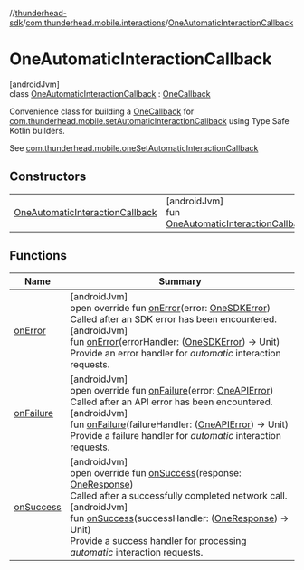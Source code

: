 //[thunderhead-sdk](../../../index.md)/[com.thunderhead.mobile.interactions](../index.md)/[OneAutomaticInteractionCallback](index.md)

# OneAutomaticInteractionCallback

[androidJvm]\
class [OneAutomaticInteractionCallback](index.md) : [OneCallback](../-one-callback/index.md)

Convenience class for building a [OneCallback](../-one-callback/index.md) for [com.thunderhead.mobile.setAutomaticInteractionCallback](../../com.thunderhead.mobile/set-automatic-interaction-callback.md) using Type Safe Kotlin builders.

See [com.thunderhead.mobile.oneSetAutomaticInteractionCallback](../../com.thunderhead.mobile/one-set-automatic-interaction-callback.md)

## Constructors

| | |
|---|---|
| [OneAutomaticInteractionCallback](-one-automatic-interaction-callback.md) | [androidJvm]<br>fun [OneAutomaticInteractionCallback](-one-automatic-interaction-callback.md)() |

## Functions

| Name | Summary |
|---|---|
| [onError](on-error.md) | [androidJvm]<br>open override fun [onError](on-error.md)(error: [OneSDKError](../../com.thunderhead.mobile.responsetypes/-one-s-d-k-error/index.md))<br>Called after an SDK error has been encountered.<br>[androidJvm]<br>fun [onError](on-error.md)(errorHandler: ([OneSDKError](../../com.thunderhead.mobile.responsetypes/-one-s-d-k-error/index.md)) -> Unit)<br>Provide an error handler for *automatic* interaction requests. |
| [onFailure](on-failure.md) | [androidJvm]<br>open override fun [onFailure](on-failure.md)(error: [OneAPIError](../../com.thunderhead.mobile.responsetypes/-one-a-p-i-error/index.md))<br>Called after an API error has been encountered.<br>[androidJvm]<br>fun [onFailure](on-failure.md)(failureHandler: ([OneAPIError](../../com.thunderhead.mobile.responsetypes/-one-a-p-i-error/index.md)) -> Unit)<br>Provide a failure handler for *automatic* interaction requests. |
| [onSuccess](on-success.md) | [androidJvm]<br>open override fun [onSuccess](on-success.md)(response: [OneResponse](../../com.thunderhead.mobile.responsetypes/-one-response/index.md))<br>Called after a successfully completed network call.<br>[androidJvm]<br>fun [onSuccess](on-success.md)(successHandler: ([OneResponse](../../com.thunderhead.mobile.responsetypes/-one-response/index.md)) -> Unit)<br>Provide a success handler for processing *automatic* interaction requests. |
